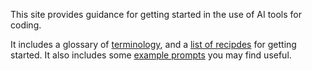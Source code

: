 This site provides guidance for getting started in the use of AI tools for coding.

It includes a glossary of [terminology](terminology), and a [list of recipdes](recipes) for getting started.
It also includes some [example prompts](prompts) you may find useful.
